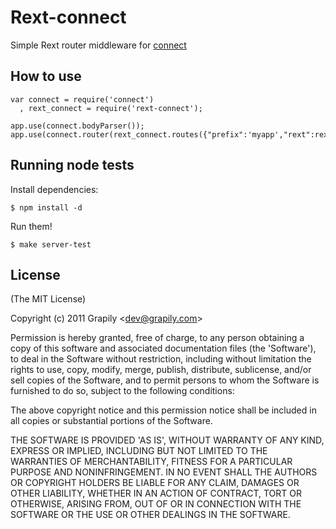 
# Rext-connect

  Simple Rext router middleware for [connect](http://senchalabs.github.com/connect "connect")
  
  
## How to use
  
    var connect = require('connect')
      , rext_connect = require('rext-connect');
  
    app.use(connect.bodyParser());
    app.use(connect.router(rext_connect.routes({"prefix":'myapp',"rext":rext})));
  

## Running node tests

  Install dependencies:
  
    $ npm install -d
  
  Run them!
  
    $ make server-test


## License 

(The MIT License)

Copyright (c) 2011 Grapily &lt;dev@grapily.com&gt;

Permission is hereby granted, free of charge, to any person obtaining
a copy of this software and associated documentation files (the
'Software'), to deal in the Software without restriction, including
without limitation the rights to use, copy, modify, merge, publish,
distribute, sublicense, and/or sell copies of the Software, and to
permit persons to whom the Software is furnished to do so, subject to
the following conditions:

The above copyright notice and this permission notice shall be
included in all copies or substantial portions of the Software.

THE SOFTWARE IS PROVIDED 'AS IS', WITHOUT WARRANTY OF ANY KIND,
EXPRESS OR IMPLIED, INCLUDING BUT NOT LIMITED TO THE WARRANTIES OF
MERCHANTABILITY, FITNESS FOR A PARTICULAR PURPOSE AND NONINFRINGEMENT.
IN NO EVENT SHALL THE AUTHORS OR COPYRIGHT HOLDERS BE LIABLE FOR ANY
CLAIM, DAMAGES OR OTHER LIABILITY, WHETHER IN AN ACTION OF CONTRACT,
TORT OR OTHERWISE, ARISING FROM, OUT OF OR IN CONNECTION WITH THE
SOFTWARE OR THE USE OR OTHER DEALINGS IN THE SOFTWARE.